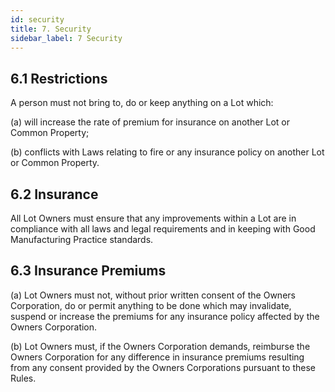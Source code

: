 ```yaml
---
id: security
title: 7. Security
sidebar_label: 7 Security
---
```


## 6.1	Restrictions
A person must not bring to, do or keep anything on a Lot which:

(a)	will increase the rate of premium for insurance on another Lot or Common Property;

(b)	conflicts with Laws relating to fire or any insurance policy on another Lot or Common Property.

## 6.2	Insurance
All Lot Owners must ensure that any improvements within a Lot are in compliance with all laws and legal requirements and in keeping with Good Manufacturing Practice standards.

## 6.3	Insurance Premiums
(a)	Lot Owners must not, without prior written consent of the Owners Corporation, do or permit anything to be done which may invalidate, suspend or increase the premiums for any insurance policy affected by the Owners Corporation.

(b)	Lot Owners must, if the Owners Corporation demands, reimburse the Owners Corporation for any difference in insurance premiums resulting from any consent provided by the Owners Corporations pursuant to these Rules.

